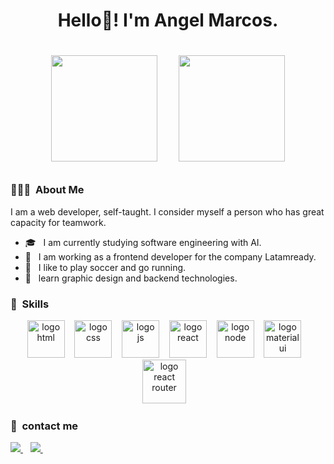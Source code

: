 
<h1 align="center">Hello👋! I'm Angel Marcos.<h1/>
<p align="center">
  <img  height="170px" src="https://github-readme-stats.vercel.app/api?username=angelMarcosCastilla&theme=buefy&show_icons=true" />  &nbsp; &nbsp;
  <img   height="170px" src="https://github-readme-stats.vercel.app/api/top-langs/?username=angelMarcosCastilla&theme=buefy&layout=compact" />
</p>

<h3> 👨🏻‍💻 &nbsp;About Me </h3>
<p>I am a web developer, self-taught. I consider myself a person who has great capacity for teamwork.</p>

- 🎓 &nbsp; I am currently studying software engineering with AI.
- 💼 &nbsp; I am working as a frontend developer for the company Latamready.
- 🏃 &nbsp; I like to play soccer and go running.
- 🎯 &nbsp; learn graphic design and backend technologies.
<h3> 🏅 &nbsp;Skills</h3>
<p align="center">
  <img src="https://res.cloudinary.com/dggsqddcf/image/upload/v1669404629/html5_hbxhqt.svg" alt="logo html" width="60">&nbsp; &nbsp;
  <img src="https://res.cloudinary.com/dggsqddcf/image/upload/v1669404629/css_fn5m4n.svg" alt="logo css" width="60">&nbsp; &nbsp;
  <img src="https://res.cloudinary.com/dggsqddcf/image/upload/v1669404629/javascript_wxnved.svg" alt="logo js" width="60">&nbsp; &nbsp;
   <img src="https://res.cloudinary.com/dggsqddcf/image/upload/v1669404629/react_yvfbxd.svg" alt="logo react" width="60">&nbsp; &nbsp;
  <img src="https://res.cloudinary.com/dggsqddcf/image/upload/v1669404629/nodejs_h1jodr.svg" alt="logo node" width="60">&nbsp; &nbsp;
   <img src="https://res.cloudinary.com/dggsqddcf/image/upload/v1669404629/materialui_erwock.svg" alt="logo material ui" width="60">&nbsp; &nbsp;
   <img src="https://res.cloudinary.com/dggsqddcf/image/upload/v1669404629/reactrouter_svcxne.svg" alt="logo react router" width="70">&nbsp; &nbsp;
 </p>

<h3>🤝 &nbsp;contact me </h3>

<p >
  <a href="https://angel-marcos-portafolio.vercel.app">
  <img src="https://img.shields.io/badge/Personal%20Website-gray.svg?colorA=655BE1&colorB=E34F26&style=for-the-badge"/>
  </a>&nbsp;&nbsp;
   <a href=https://www.linkedin.com/in/angel-joel-marcos-castilla-120982215">
    <img src="https://img.shields.io/badge/Linkedin-gray.svg?colorA=655BE1&colorB=0A66C2&style=for-the-badge"/>
  </a>&nbsp;&nbsp;
</p>

